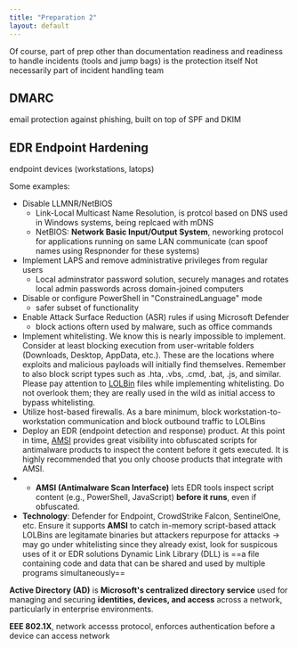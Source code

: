 ```yaml
---
title: "Preparation 2"     
layout: default          
---
```


Of course, part of prep other than documentation readiness and readiness to handle incidents (tools and jump bags) is the protection itself
Not necessarily part of incident handling team

## DMARC
email protection against phishing, built on top of SPF and DKIM

## EDR Endpoint Hardening

endpoint devices (workstations, latops)

Some examples:
- Disable LLMNR/NetBIOS
	- Link-Local Multicast Name Resolution, is protcol based on DNS  used in Windows systems, being replcaed with mDNS
	- NetBIOS: **Network Basic Input/Output System**, neworking protocol for applications running on same LAN communicate (can spoof names using Respnonder for these systems)
- Implement LAPS and remove administrative privileges from regular users
	- Local adminstrator password solution, securely manages and rotates local admin passwords across domain-joined computers
- Disable or configure PowerShell in "ConstrainedLanguage" mode
	- safer subset of functionality
- Enable Attack Surface Reduction (ASR) rules if using Microsoft Defender
	- block actions oftern used by malware, such as office commands
- Implement whitelisting. We know this is nearly impossible to implement. Consider at least blocking execution from user-writable folders (Downloads, Desktop, AppData, etc.). These are the locations where exploits and malicious payloads will initially find themselves. Remember to also block script types such as .hta, .vbs, .cmd, .bat, .js, and similar. Please pay attention to [LOLBin](https://lolbas-project.github.io) files while implementing whitelisting. Do not overlook them; they are really used in the wild as initial access to bypass whitelisting.
- Utilize host-based firewalls. As a bare minimum, block workstation-to-workstation communication and block outbound traffic to LOLBins
- Deploy an EDR (endpoint detection and response) product. At this point in time, [AMSI](https://learn.microsoft.com/en-us/windows/win32/amsi/how-amsi-helps) provides great visibility into obfuscated scripts for antimalware products to inspect the content before it gets executed. It is highly recommended that you only choose products that integrate with AMSI.
- - **AMSI (Antimalware Scan Interface)** lets EDR tools inspect script content (e.g., PowerShell, JavaScript) **before it runs**, even if obfuscated.
- **Technology**: Defender for Endpoint, CrowdStrike Falcon, SentinelOne, etc. Ensure it supports **AMSI** to catch in-memory script-based attack
LOLBins are legitamate binaries but attackers repurpose for attacks
-> may go under whitelisting since they already exist, look for suspicous uses of it or EDR solutions
Dynamic Link Library (DLL) is ==a file containing code and data that can be shared and used by multiple programs simultaneously==

**Active Directory (AD)** is **Microsoft's centralized directory service** used for managing and securing **identities, devices, and access** across a network, particularly in enterprise environments.

**EEE 802.1X**, network accesss protocol, enforces authentication before a device can access network

